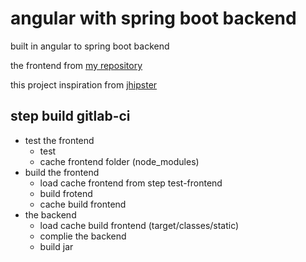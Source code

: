 # angular with spring boot backend

built in angular to spring boot backend

the frontend from [my repository](https://github.com/aborigines/angular-webpack-docker-nginx)

this project inspiration from [jhipster](http://jhipster.tech)

## step build gitlab-ci

- test the frontend
  - test
  - cache frontend folder (node_modules)
- build the frontend
  - load cache frontend from step test-frontend
  - build frotend
  - cache build frontend
- the backend
  - load cache build frontend (target/classes/static)
  - complie the backend
  - build jar
